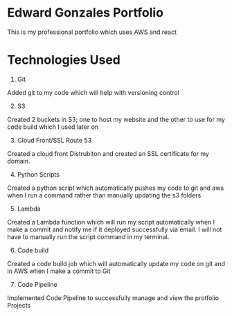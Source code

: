 # Edward Gonzales Portfolio

This is my professional portfolio which uses AWS and react


# Technologies Used

1. Git

Added git to my code which will help with versioning control

2. S3

Created 2 buckets in S3; one to host my website and the other to use for my code build which I used later on

3. Cloud Front/SSL Route 53

Created a cloud front Distrubiton and created an SSL certificate for my domain.

4. Python Scripts

Created a python script which automatically pushes my code to git and aws when I run a command rather than manually updating the s3 folders

5. Lambda

Created a Lambda function which will run my script automatically when I make a commit and notify me if it deployed successfully via email. I will not have to manually run the script command in my terminal.

6. Code build

Created a code build job which will automatically update my code on git and in AWS when I make a commit to Git



7. Code Pipeline

Implemented Code Pipeline to successfully manage and view the protfolio Projects
